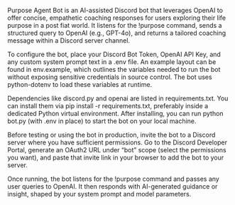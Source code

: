 Purpose Agent Bot is an AI-assisted Discord bot that leverages OpenAI to offer concise, empathetic coaching responses for users exploring their life purpose in a post fiat world. It listens for the !purpose command, sends a structured query to OpenAI (e.g., GPT-4o), and returns a tailored coaching message within a Discord server channel.

To configure the bot, place your Discord Bot Token, OpenAI API Key, and any custom system prompt text in a .env file. An example layout can be found in env.example, which outlines the variables needed to run the bot without exposing sensitive credentials in source control. The bot uses python-dotenv to load these variables at runtime.

Dependencies like discord.py and openai are listed in requirements.txt. You can install them via pip install -r requirements.txt, preferably inside a dedicated Python virtual environment. After installing, you can run python bot.py (with .env in place) to start the bot on your local machine.

Before testing or using the bot in production, invite the bot to a Discord server where you have sufficient permissions. Go to the Discord Developer Portal, generate an OAuth2 URL under “bot” scope (select the permissions you want), and paste that invite link in your browser to add the bot to your server.

Once running, the bot listens for the !purpose command and passes any user queries to OpenAI. It then responds with AI-generated guidance or insight, shaped by your system prompt and model parameters.